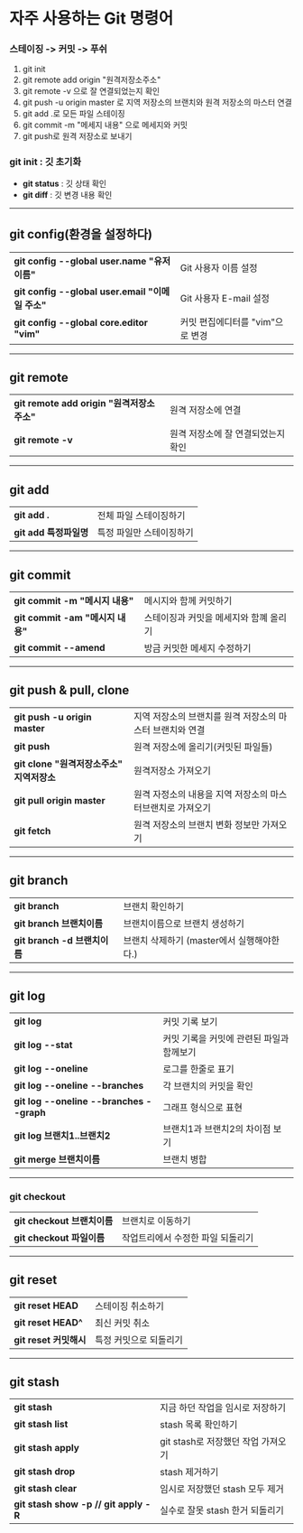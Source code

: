 # 자주 사용하는 Git 명령어

### 스테이징 -> 커밋 -> 푸쉬

1. git init
2. git remote add origin "원격저장소주소"
3. git remote -v 으로 잘 연결되었는지 확인
4. git push -u origin master 로 지역 저장소의 브랜치와 원격 저장소의 마스터 연결
5. git add .로 모든 파일 스테이징
6. git commit -m "메세지 내용" 으로 메세지와 커밋
7. git push로 원격 저장소로 보내기

### git init : 깃 초기화

- **git status** : 깃 상태 확인
- **git diff** : 깃 변경 내용 확인

---

## **git config**(환경을 설정하다)

|                                                  |                                  |
| ------------------------------------------------ | -------------------------------- |
| **git config --global user.name "유저 이름"**    | Git 사용자 이름 설정             |
| **git config --global user.email "이메일 주소"** | Git 사용자 E-mail 설정           |
| **git config --global core.editor "vim"**        | 커밋 편집에디터를 "vim"으로 변경 |

---

## **git remote**

|                                            |                                    |
| ------------------------------------------ | ---------------------------------- |
| **git remote add origin "원격저장소주소"** | 원격 저장소에 연결                 |
| **git remote -v**                          | 원격 저장소에 잘 연결되었는지 확인 |

---

## **git add**

|                        |                          |
| ---------------------- | ------------------------ |
| **git add .**          | 전체 파일 스테이징하기   |
| **git add 특정파일명** | 특정 파일만 스테이징하기 |

---

## **git commit**

|                                  |                                        |
| -------------------------------- | -------------------------------------- |
| **git commit -m "메시지 내용"**  | 메시지와 함께 커밋하기                 |
| **git commit -am "메시지 내용"** | 스테이징과 커밋을 메세지와 함꼐 올리기 |
| **git commit --amend**           | 방금 커밋한 메세지 수정하기            |

---

## **git push & pull, clone**

|                                           |                                                            |
| ----------------------------------------- | ---------------------------------------------------------- |
| **git push -u origin master**             | 지역 저장소의 브랜치를 원격 저장소의 마스터 브랜치와 연결  |
| **git push**                              | 원격 저장소에 올리기(커밋된 파일들)                        |
| **git clone "원격저장소주소" 지역저장소** | 원격저장소 가져오기                                        |
| **git pull origin master**                | 원격 자정소의 내용을 지역 저장소의 마스터브랜치로 가져오기 |
| **git fetch**                             | 원격 저장소의 브랜치 변화 정보만 가져오기                  |

---

## **git branch**

|                              |                                            |
| ---------------------------- | ------------------------------------------ |
| **git branch**               | 브랜치 확인하기                            |
| **git branch 브랜치이름**    | 브랜치이름으로 브랜치 생성하기             |
| **git branch -d 브랜치이름** | 브랜치 삭제하기 (master에서 실행해야한다.) |

---

## **git log**

|                                          |                                           |
| ---------------------------------------- | ----------------------------------------- |
| **git log**                              | 커밋 기록 보기                            |
| **git log --stat**                       | 커밋 기록을 커밋에 관련된 파일과 함께보기 |
| **git log --oneline**                    | 로그를 한줄로 표기                        |
| **git log --oneline --branches**         | 각 브랜치의 커밋을 확인                   |
| **git log --oneline --branches --graph** | 그래프 형식으로 표현                      |
| **git log 브랜치1..브랜치2**             | 브랜치1과 브랜치2의 차이점 보기           |
| **git merge 브랜치이름**                 | 브랜치 병합                               |

---

### **git checkout**

|                             |                                   |
| --------------------------- | --------------------------------- |
| **git checkout 브랜치이름** | 브랜치로 이동하기                 |
| **git checkout 파일이름**   | 작업트리에서 수정한 파일 되돌리기 |

---

## **git reset**

|                        |                        |
| ---------------------- | ---------------------- |
| **git reset HEAD**     | 스테이징 취소하기      |
| **git reset HEAD^**    | 최신 커밋 취소         |
| **git reset 커밋해시** | 특정 커밋으로 되돌리기 |

---

## **git stash**

|                                       |                                    |
| ------------------------------------- | ---------------------------------- |
| **git stash**                         | 지금 하던 작업을 임시로 저장하기   |
| **git stash list**                    | stash 목록 확인하기                |
| **git stash apply**                   | git stash로 저장했던 작업 가져오기 |
| **git stash drop**                    | stash 제거하기                     |
| **git stash clear**                   | 임시로 저장했던 stash 모두 제거    |
| **git stash show -p // git apply -R** | 실수로 잘못 stash 한거 되돌리기    |
